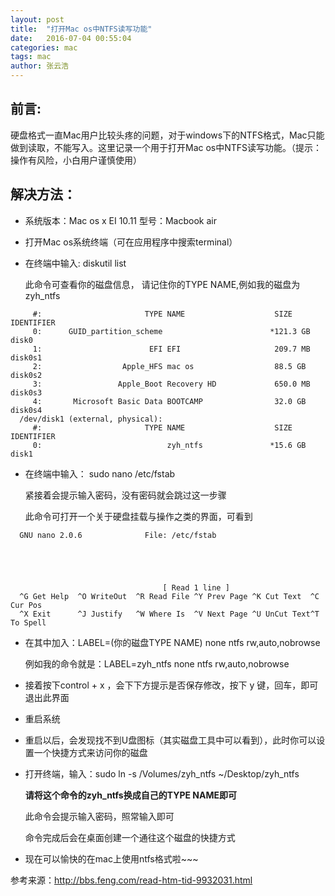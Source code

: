 ```yaml
---
layout: post
title:  "打开Mac os中NTFS读写功能"
date:   2016-07-04 00:55:04
categories: mac
tags: mac
author: 张云浩
---
```


## 前言:

​		硬盘格式一直Mac用户比较头疼的问题，对于windows下的NTFS格式，Mac只能做到读取，不能写入。这里记录一个用于打开Mac os中NTFS读写功能。（提示：操作有风险，小白用户谨慎使用）



## 解决方法：

- 系统版本：Mac os x EI 10.11 型号：Macbook air


- 打开Mac os系统终端（可在应用程序中搜索terminal）

- 在终端中输入: diskutil list

  此命令可查看你的磁盘信息， 请记住你的TYPE NAME,例如我的磁盘为zyh_ntfs

```
     #:                       TYPE NAME                    SIZE       IDENTIFIER
     0:      GUID_partition_scheme                        *121.3 GB   disk0
     1:                        EFI EFI                     209.7 MB   disk0s1
     2:                  Apple_HFS mac os                  88.5 GB    disk0s2
     3:                 Apple_Boot Recovery HD             650.0 MB   disk0s3
     4:       Microsoft Basic Data BOOTCAMP                32.0 GB    disk0s4
  /dev/disk1 (external, physical):
     #:                       TYPE NAME                    SIZE       IDENTIFIER
     0:                            zyh_ntfs               *15.6 GB    disk1
```

- 在终端中输入： sudo nano /etc/fstab

  紧接着会提示输入密码，没有密码就会跳过这一步骤

  此命令可打开一个关于硬盘挂载与操作之类的界面，可看到

```
  GNU nano 2.0.6              File: /etc/fstab                                  





                                  [ Read 1 line ]
  ^G Get Help  ^O WriteOut  ^R Read File ^Y Prev Page ^K Cut Text  ^C Cur Pos
  ^X Exit      ^J Justify   ^W Where Is  ^V Next Page ^U UnCut Text^T To Spell
```

- 在其中加入：LABEL=(你的磁盘TYPE NAME) none ntfs rw,auto,nobrowse

  例如我的命令就是：LABEL=zyh_ntfs none ntfs rw,auto,nobrowse

- 接着按下control + x ，会下下方提示是否保存修改，按下 y 键，回车，即可退出此界面

- 重启系统

- 重启以后，会发现找不到U盘图标（其实磁盘工具中可以看到），此时你可以设置一个快捷方式来访问你的磁盘

- 打开终端，输入：sudo ln -s /Volumes/zyh_ntfs ~/Desktop/zyh_ntfs

  **请将这个命令的zyh_ntfs换成自己的TYPE NAME即可**

  此命令会提示输入密码，照常输入即可

  命令完成后会在桌面创建一个通往这个磁盘的快捷方式

- 现在可以愉快的在mac上使用ntfs格式啦~~~



参考来源：http://bbs.feng.com/read-htm-tid-9932031.html